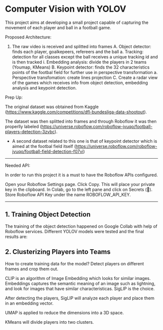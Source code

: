 # Computer Vision with YOLOV
This project aims at developing a small project capable of capturing the movement of each player and ball in a football game.

Proposed Architecture:

1. The raw video is received and splitted into frames
  A. Object detector: finds each player, goalkepeers, refereers and the ball
    a. Tracking: detection for all classes except the ball receives a unique tracking id and is then tracked
      i. Embedding analysis: divide the players in 2 teams (Youmap, KMeans)
  B. Keypoint detector: finds the 32 characteristics points of the footbal field for further use in perspective transformation
    a. Perspective transfomation: create lines projection
  C. Create a radar view of the games which receives info from object detection, embedding analysis and keypoint detection.

Prep Up:

The original dataset was obtained from Kaggle (https://www.kaggle.com/competitions/dfl-bundesliga-data-shootout).

The dataset was then splitted into frames and through Roboflow it was then properlly labeled (https://universe.roboflow.com/roboflow-jvuqo/football-players-detection-3zvbc).

* A second dataset related to this one is that of keypoint detector which is aimed at the footbal field itself (https://universe.roboflow.com/roboflow-jvuqo/football-field-detection-f07vi)

----------------------

Needed API:

In order to run this project it is a must to have the Roboflow APIs configured.

Open your Roboflow Settings page. Click Copy. This will place your private key in the clipboard.
In Colab, go to the left pane and click on Secrets (🔑). Store Roboflow API Key under the name ROBOFLOW_API_KEY.

-----------------------
## 1. Training Object Detection

The training of the object detection happened on Google Collab with help of Roboflow services. Different YOLOV models were tested and the final results are:



## 2. Clusterizing Players into Teams
How to create training data for the model? Detect players on different frames and crop them out.

CLIP is an algorithm of Image Embedding which looks for similar images. Embeddings captures the semantic meaning of an image such as lightning, and look for images that have similar characteristicas. SigLIP is the choice.

After detecting the players, SigLIP will analyze each player and place them in an embedding vector.

UMAP is applied to reduce the dimensions into a 3D space.

KMeans will divide players into two clusters.
